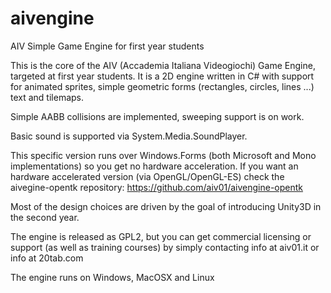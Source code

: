 # aivengine
AIV Simple Game Engine for first year students


This is the core of the AIV (Accademia Italiana Videogiochi) Game Engine, targeted at first year students. It is a 2D engine written in C# with support for animated sprites, simple geometric forms (rectangles, circles, lines ...) text and tilemaps.

Simple AABB collisions are implemented, sweeping support is on work.

Basic sound is supported via System.Media.SoundPlayer.

This specific version runs over Windows.Forms (both Microsoft and Mono implementations) so you get no hardware acceleration. If you want an hardware accelerated version (via OpenGL/OpenGL-ES) check the aivegine-opentk repository: https://github.com/aiv01/aivengine-opentk

Most of the design choices are driven by the goal of introducing Unity3D in the second year.

The engine is released as GPL2, but you can get commercial licensing or support (as well as training courses) by simply contacting info at aiv01.it or info at 20tab.com

The engine runs on Windows, MacOSX and Linux

